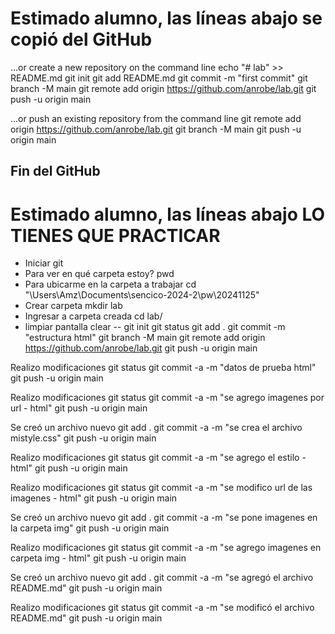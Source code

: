 # Estimado alumno, las líneas abajo se copió del GitHub

…or create a new repository on the command line
echo "# lab" >> README.md
git init
git add README.md
git commit -m "first commit"
git branch -M main
git remote add origin https://github.com/anrobe/lab.git
git push -u origin main


…or push an existing repository from the command line
git remote add origin https://github.com/anrobe/lab.git
git branch -M main
git push -u origin main

Fin del GitHub
----
# Estimado alumno, las líneas abajo LO TIENES QUE PRACTICAR

* Iniciar git
* Para ver en qué carpeta estoy?
	pwd
* Para ubicarme en la carpeta a trabajar
	cd "\Users\Amz\Documents\sencico-2024-2\pw\20241125"
* Crear carpeta
	mkdir lab
* Ingresar a carpeta creada
	cd lab/
* limpiar pantalla 
	clear
--
git init
git status
git add .
git commit -m "estructura html"	
git branch -M main
git remote add origin https://github.com/anrobe/lab.git
git push -u origin main

Realizo modificaciones
git status
git commit -a -m "datos de prueba html"
git push -u origin main

Realizo modificaciones
git status
git commit -a -m "se agrego imagenes por url - html"
git push -u origin main

Se creó un archivo nuevo
git add .
git commit -a -m "se crea el archivo mistyle.css"
git push -u origin main

Realizo modificaciones
git status
git commit -a -m "se agrego el estilo - html"
git push -u origin main

Realizo modificaciones
git status
git commit -a -m "se modifico url de las imagenes - html"
git push -u origin main

Se creó un archivo nuevo
git add .
git commit -a -m "se pone imagenes en la carpeta img"
git push -u origin main

Realizo modificaciones
git status
git commit -a -m "se agrego imagenes en carpeta img - html"
git push -u origin main

Se creó un archivo nuevo
git add .
git commit -a -m "se agregó el archivo README.md"
git push -u origin main

Realizo modificaciones
git status
git commit -a -m "se modificó el archivo README.md"
git push -u origin main